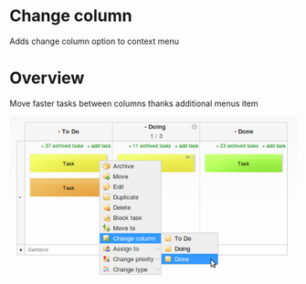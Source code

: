 # Change column
Adds change column option to context menu

# Overview
Move faster tasks between columns thanks additional menus item

![preview](preview.png)
